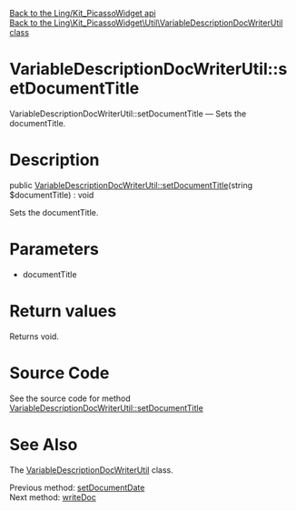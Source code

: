 [Back to the Ling/Kit_PicassoWidget api](https://github.com/lingtalfi/Kit_PicassoWidget/blob/master/doc/api/Ling/Kit_PicassoWidget.md)<br>
[Back to the Ling\Kit_PicassoWidget\Util\VariableDescriptionDocWriterUtil class](https://github.com/lingtalfi/Kit_PicassoWidget/blob/master/doc/api/Ling/Kit_PicassoWidget/Util/VariableDescriptionDocWriterUtil.md)


VariableDescriptionDocWriterUtil::setDocumentTitle
================



VariableDescriptionDocWriterUtil::setDocumentTitle — Sets the documentTitle.




Description
================


public [VariableDescriptionDocWriterUtil::setDocumentTitle](https://github.com/lingtalfi/Kit_PicassoWidget/blob/master/doc/api/Ling/Kit_PicassoWidget/Util/VariableDescriptionDocWriterUtil/setDocumentTitle.md)(string $documentTitle) : void




Sets the documentTitle.




Parameters
================


- documentTitle

    


Return values
================

Returns void.








Source Code
===========
See the source code for method [VariableDescriptionDocWriterUtil::setDocumentTitle](https://github.com/lingtalfi/Kit_PicassoWidget/blob/master/Util/VariableDescriptionDocWriterUtil.php#L182-L185)


See Also
================

The [VariableDescriptionDocWriterUtil](https://github.com/lingtalfi/Kit_PicassoWidget/blob/master/doc/api/Ling/Kit_PicassoWidget/Util/VariableDescriptionDocWriterUtil.md) class.

Previous method: [setDocumentDate](https://github.com/lingtalfi/Kit_PicassoWidget/blob/master/doc/api/Ling/Kit_PicassoWidget/Util/VariableDescriptionDocWriterUtil/setDocumentDate.md)<br>Next method: [writeDoc](https://github.com/lingtalfi/Kit_PicassoWidget/blob/master/doc/api/Ling/Kit_PicassoWidget/Util/VariableDescriptionDocWriterUtil/writeDoc.md)<br>


